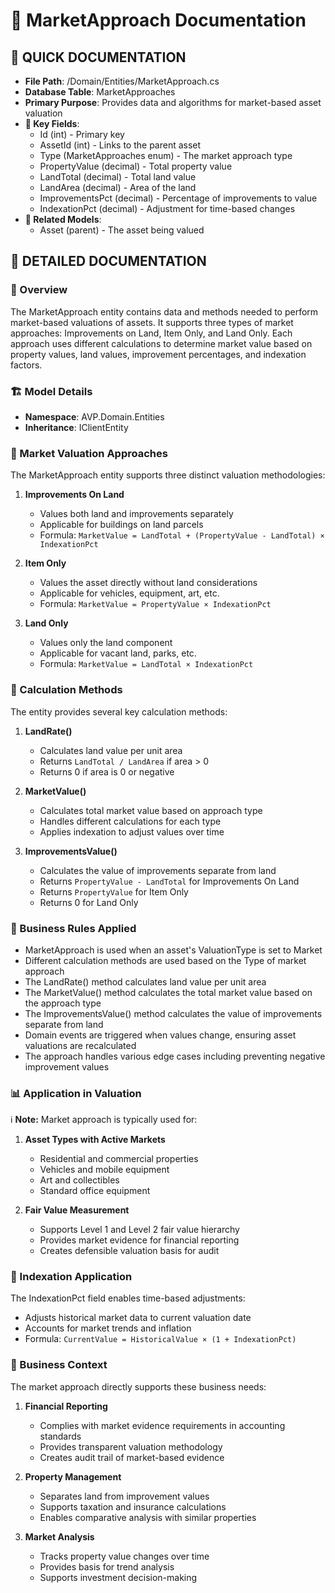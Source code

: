 # 🧮 MarketApproach Documentation

## 🧮 QUICK DOCUMENTATION
- **File Path**: /Domain/Entities/MarketApproach.cs
- **Database Table**: MarketApproaches
- **Primary Purpose**: Provides data and algorithms for market-based asset valuation
- **🔑 Key Fields**: 
  - Id (int) - Primary key
  - AssetId (int) - Links to the parent asset
  - Type (MarketApproaches enum) - The market approach type
  - PropertyValue (decimal) - Total property value
  - LandTotal (decimal) - Total land value
  - LandArea (decimal) - Area of the land
  - ImprovementsPct (decimal) - Percentage of improvements to value
  - IndexationPct (decimal) - Adjustment for time-based changes
- **🔗 Related Models**: 
  - Asset (parent) - The asset being valued

## 📝 DETAILED DOCUMENTATION

### 🧮 Overview
The MarketApproach entity contains data and methods needed to perform market-based valuations of assets. It supports three types of market approaches: Improvements on Land, Item Only, and Land Only. Each approach uses different calculations to determine market value based on property values, land values, improvement percentages, and indexation factors.

### 🏗️ Model Details
- **Namespace**: AVP.Domain.Entities
- **Inheritance**: IClientEntity

### 🧮 Market Valuation Approaches
The MarketApproach entity supports three distinct valuation methodologies:

1. **Improvements On Land**
   - Values both land and improvements separately
   - Applicable for buildings on land parcels
   - Formula: `MarketValue = LandTotal + (PropertyValue - LandTotal) × IndexationPct`

2. **Item Only**
   - Values the asset directly without land considerations
   - Applicable for vehicles, equipment, art, etc.
   - Formula: `MarketValue = PropertyValue × IndexationPct`

3. **Land Only**
   - Values only the land component
   - Applicable for vacant land, parks, etc.
   - Formula: `MarketValue = LandTotal × IndexationPct`

### 🧮 Calculation Methods
The entity provides several key calculation methods:

1. **LandRate()**
   - Calculates land value per unit area
   - Returns `LandTotal / LandArea` if area > 0
   - Returns 0 if area is 0 or negative

2. **MarketValue()**
   - Calculates total market value based on approach type
   - Handles different calculations for each type
   - Applies indexation to adjust values over time

3. **ImprovementsValue()**
   - Calculates the value of improvements separate from land
   - Returns `PropertyValue - LandTotal` for Improvements On Land
   - Returns `PropertyValue` for Item Only
   - Returns 0 for Land Only

### 📝 Business Rules Applied
- MarketApproach is used when an asset's ValuationType is set to Market
- Different calculation methods are used based on the Type of market approach
- The LandRate() method calculates land value per unit area
- The MarketValue() method calculates the total market value based on the approach type
- The ImprovementsValue() method calculates the value of improvements separate from land
- Domain events are triggered when values change, ensuring asset valuations are recalculated
- The approach handles various edge cases including preventing negative improvement values

### 📊 Application in Valuation
ℹ️ **Note:** Market approach is typically used for:

1. **Asset Types with Active Markets**
   - Residential and commercial properties
   - Vehicles and mobile equipment
   - Art and collectibles
   - Standard office equipment

2. **Fair Value Measurement**
   - Supports Level 1 and Level 2 fair value hierarchy
   - Provides market evidence for financial reporting
   - Creates defensible valuation basis for audit

### 🧮 Indexation Application
The IndexationPct field enables time-based adjustments:

- Adjusts historical market data to current valuation date
- Accounts for market trends and inflation
- Formula: `CurrentValue = HistoricalValue × (1 + IndexationPct)`

### 📝 Business Context
The market approach directly supports these business needs:

1. **Financial Reporting**
   - Complies with market evidence requirements in accounting standards
   - Provides transparent valuation methodology
   - Creates audit trail of market-based evidence

2. **Property Management**
   - Separates land from improvement values
   - Supports taxation and insurance calculations
   - Enables comparative analysis with similar properties

3. **Market Analysis**
   - Tracks property value changes over time
   - Provides basis for trend analysis
   - Supports investment decision-making